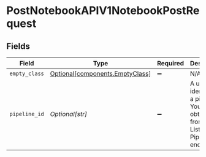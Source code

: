 # PostNotebookAPIV1NotebookPostRequest


## Fields

| Field                                                                                  | Type                                                                                   | Required                                                                               | Description                                                                            |
| -------------------------------------------------------------------------------------- | -------------------------------------------------------------------------------------- | -------------------------------------------------------------------------------------- | -------------------------------------------------------------------------------------- |
| `empty_class`                                                                          | [Optional[components.EmptyClass]](../../models/components/emptyclass.md)               | :heavy_minus_sign:                                                                     | N/A                                                                                    |
| `pipeline_id`                                                                          | *Optional[str]*                                                                        | :heavy_minus_sign:                                                                     | A unique identifier of a pipeline. You can obtain it from the List Pipelines endpoint. |